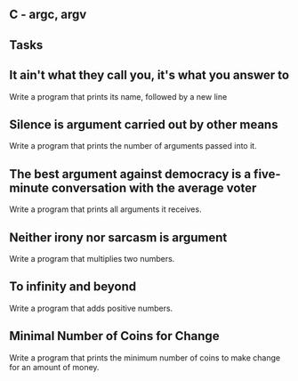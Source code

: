 ## C - argc, argv

## Tasks

## It ain't what they call you, it's what you answer to
Write a program that prints its name, followed by a new line

## Silence is argument carried out by other means
Write a program that prints the number of arguments passed into it.

## The best argument against democracy is a five-minute conversation with the average voter
Write a program that prints all arguments it receives.

## Neither irony nor sarcasm is argument
Write a program that multiplies two numbers.

## To infinity and beyond
Write a program that adds positive numbers.

##  Minimal Number of Coins for Change
Write a program that prints the minimum number of coins to make change for an amount of money.

